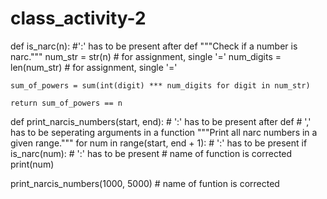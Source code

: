 # class_activity-2
def is_narc(n): #':' has to be present after def
    """Check if a number is narc."""
    num_str = str(n) # for assignment, single '='
    num_digits = len(num_str) # for assignment, single '='
    
    sum_of_powers = sum(int(digit) *** num_digits for digit in num_str)
    
    return sum_of_powers == n

def print_narcis_numbers(start, end): # ':' has to be present after def 
                                     # ',' has to be seperating arguments in a function
    """Print all narc numbers in a given range."""
    for num in range(start, end + 1): # ':' has to be present
        if is_narc(num):      # ':' has to be present # name of function is corrected
            print(num)

print_narcis_numbers(1000, 5000)    # name of funtion is corrected
